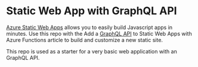 # Static Web App with GraphQL API

[Azure Static Web Apps](https://learn.microsoft.com/azure/static-web-apps/overview?WT.mc_id=AZ-MVP-5002040) allows you to easily build Javascript apps in minutes. Use this repo with the Add a [GraphQL API](https://chillicream.com/docs/hotchocolate/get-started) to Static Web Apps with Azure Functions article to build and customize a new static site.


This repo is used as a starter for a very basic web application with an GraphQL API.